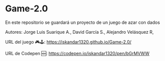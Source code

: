 # Game-2.0
En este repositorio se guardará un proyecto de un juego de azar con dados

Autores: Jorge Luis Suarique A., David García S., Alejandro Velásquez R,

URL del juego 🎮🕹: https://iskandar1320.github.io/Game-2.0/

URL de Codepen 🆕: https://codepen.io/iskandar1320/pen/bGrMVWW